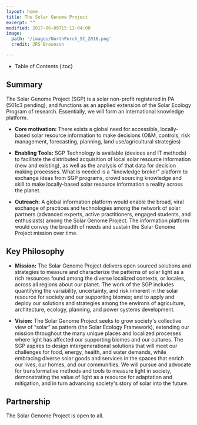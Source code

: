 ```yaml
---
layout: home
title: The Solar Genome Project
excerpt: ""
modified: 2017-06-09T15:12-04:00
image:
  path: '/images/NorthPorch_SC_2016.png'
  credit: JRS Brownson

---
```


* Table of Contents
{:toc}

## Summary

The Solar Genome Project (SGP) is a solar non-profit registered in PA (501c3 pending), and functions as an applied extension of the Solar Ecology Program of research. Essentially, we will form an international knowledge platform.

* **Core motivation:** There exists a global need for accessible, locally-based solar resource information to make decisions (O&M, controls, risk management, forecasting, planning, land use/agricultural strategies)

* **Enabling Tools:** SGP Technology is available (devices and IT methods) to facilitate the distributed acquisition of local solar resource information (new and existing), as well as the analysis of that data for decision making processes. What is needed is a "knowledge broker" platform to exchange ideas from SGP programs, crowd sourcing knowledge and skill to make locally-based solar resource information a reality across the planet.

* **Outreach:** A global information platform would enable the broad, viral exchange of practices and technologies among the network of solar partners (advanced experts, active practitioners, engaged students, and enthusiasts) among the Solar Genome Project. The information platform would convey the breadth of needs and sustain the Solar Genome Project mission over time.  
        

## Key Philosophy

* **Mission:** The Solar Genome Project delivers open sourced solutions and strategies to measure and characterize the patterns of solar light as a rich resources found among the diverse localized contexts, or locales, across all regions about our planet. The work of the SGP includes quantifying the variability, uncertainty, and risk inherent in the solar  resource for society and our supporting biomes; and to apply and deploy our solutions and strategies among the environs of agriculture, architecture, ecology, planning, and power systems development.

* **Vision:** The Solar Genome Project seeks to grow society's collective view of “solar” as pattern (the Solar Ecology Framework), extending our mission throughout the many unique places and localized processes where light has affected our supporting biomes and our cultures. The SGP aspires to design intergenerational solutions that will meet our challenges for food, energy, health, and water demands, while embracing diverse solar goods and services in the spaces that enrich our lives, our homes, and our communities. We will pursue and advocate for transformative methods and tools to measure light in society, demonstrating the value of light as a resource for adaptation and mitigation, and in turn advancing society's story of solar into the future.

## Partnership

The Solar Genome Project is open to all. 